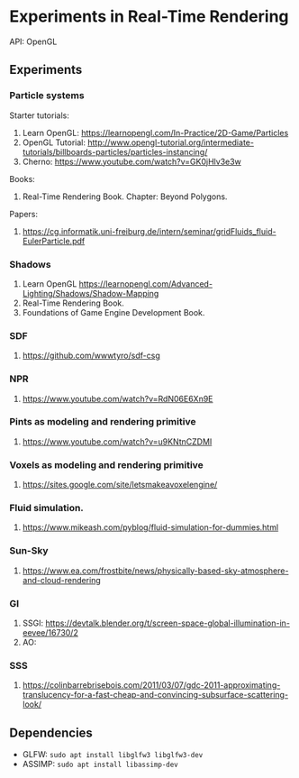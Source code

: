 # Experiments in Real-Time Rendering

API: OpenGL

## Experiments

### Particle systems

Starter tutorials:

1. Learn OpenGL: https://learnopengl.com/In-Practice/2D-Game/Particles
2. OpenGL Tutorial: http://www.opengl-tutorial.org/intermediate-tutorials/billboards-particles/particles-instancing/
3. Cherno: https://www.youtube.com/watch?v=GK0jHlv3e3w

Books:

1. Real-Time Rendering Book. Chapter: Beyond Polygons.

Papers:

1. https://cg.informatik.uni-freiburg.de/intern/seminar/gridFluids_fluid-EulerParticle.pdf

### Shadows

1. Learn OpenGL https://learnopengl.com/Advanced-Lighting/Shadows/Shadow-Mapping
2. Real-Time Rendering Book.
3. Foundations of Game Engine Development Book.

### SDF

1. https://github.com/wwwtyro/sdf-csg

### NPR

1. https://www.youtube.com/watch?v=RdN06E6Xn9E

### Pints as modeling and rendering primitive

1. https://www.youtube.com/watch?v=u9KNtnCZDMI

### Voxels as modeling and rendering primitive

1. https://sites.google.com/site/letsmakeavoxelengine/

### Fluid simulation.

1. https://www.mikeash.com/pyblog/fluid-simulation-for-dummies.html

### Sun-Sky 

1. https://www.ea.com/frostbite/news/physically-based-sky-atmosphere-and-cloud-rendering

### GI 

1. SSGI: https://devtalk.blender.org/t/screen-space-global-illumination-in-eevee/16730/2
2. AO: 

### SSS

1. https://colinbarrebrisebois.com/2011/03/07/gdc-2011-approximating-translucency-for-a-fast-cheap-and-convincing-subsurface-scattering-look/



## Dependencies

* GLFW: `sudo apt install libglfw3 libglfw3-dev`
* ASSIMP: `sudo apt install libassimp-dev`